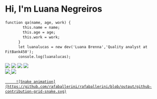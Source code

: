 # Hi, I'm Luana Negreiros 

```
function qa(name, age, work) {
        this.name = name;
        this.age = age;
        this.work = work;
      }
      let luanalucas = new dev('Luana Brenna','Quality analyst at FitBank450');
      console.log(luanalucas);
```
  
<div>        
<img height="30em" src="https://cdn.jsdelivr.net/gh/devicons/devicon/icons/python/python-original.svg" />
<img height="30em" src="https://cdn.jsdelivr.net/gh/devicons/devicon/icons/csharp/csharp-original.svg" />
<img height="30em" src="https://cdn.jsdelivr.net/gh/devicons/devicon/icons/c/c-original.svg" />
<img height="30em" src="https://cdn.jsdelivr.net/gh/devicons/devicon/icons/cplusplus/cplusplus-original.svg" />
                    
</div>


<div>
  <a href="https://github.com/luanalucas">
  <img height="150em" src="https://github-readme-stats.vercel.app/api?username=luanalucas&show_icons=true&theme=dark&include_all_commits=true&count_private=true"/>
  <img height="150em" src="https://github-readme-stats.vercel.app/api/top-langs/?username=luanalucas&layout=compact&langs_count=7&theme=dark"/>
          
         ![Snake animation](https://github.com/rafaballerini/rafaballerini/blob/output/github-contribution-grid-snake.svg)
</div>
 
        
